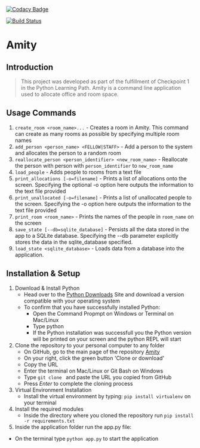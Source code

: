 [![Codacy Badge](https://api.codacy.com/project/badge/Grade/8ca3785390d44b64a68e2a866ae9c9ad)](https://www.codacy.com/app/arnold-okoth/cp1_amity?utm_source=github.com&amp;utm_medium=referral&amp;utm_content=andela-aokoth/cp1_amity&amp;utm_campaign=Badge_Grade)

[![Build Status](https://travis-ci.org/andela-aokoth/cp1_amity.svg?branch=master)](https://travis-ci.org/andela-aokoth/cp1_amity)
# Amity

## Introduction
> This project was developed as part of the fulfillment of Checkpoint 1 in the Python Learning Path. Amity is a command line application used to allocate office and room space.

## Usage Commands
1. `create_room <room_name>...` - Creates a room in Amity. This command can create as many rooms as possible by specifying multiple room names
2. `add_person <person_name> <FELLOW|STAFF>` - Add a person to the system and allocates the person to a random room
3. `reallocate_person <person_identifier> <new_room_name>` - Reallocate the person with person with `person_identifier` to `new_room_name`
4. `load_people` - Adds people to rooms from a text file
5. `print_allocations [-o=filename]` - Prints a list of allocations  onto the screen. Specifying the optional -o option here outputs the information to the text file provided
6. `print_unallocated [-o=filename]` - Prints a list of unallocated people to the screen. Specifying the -o option here outputs the information to the text file provided
7. `print_room <room_name>` - Prints the names of the people in `room_name` on the screen
8. `save_state [--db=sqlite_database]` - Persists all the data stored in the app to a SQLite database. Specifying the --db parameter explicitly stores the data in the sqlite_database specified.
9. `load_state <sqlite_database>` - Loads data from a database into the application.

## Installation & Setup
1. Download & Install Python
 	* Head over to the [Python Downloads](https://www.python.org/downloads/) Site and download a version compatible with your operating system
 	* To confirm that you have successfully installed Python:
		* Open the Command Propmpt on Windows or Terminal on Mac/Linux
		* Type python
		* If the Python installation was successfull you the Python version will be printed on your screen and the python REPL will start
2. Clone the repository to your personal computer to any folder
 	* On GitHub, go to the main page of the repository [Amity](https://github.com/andela-aokoth/cp1_amity)
 	* On your right, click the green button 'Clone or download'
 	* Copy the URL
 	* Enter the terminal on Mac/Linux or Git Bash on Windows
 	* Type `git clone ` and paste the URL you copied from GitHub
 	* Press *Enter* to complete the cloning process
3. Virtual Environment Installation
 	* Install the virtual environment by typing: `pip install virtualenv` on your terminal
4. Install the required modules
 	* Inside the directory where you cloned the repository run `pip install -r requirements.txt`
5. Inside the application folder run the app.py file:
 * On the terminal type `python app.py` to start the application
